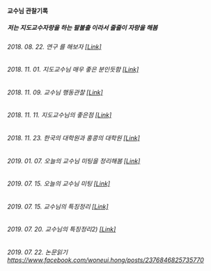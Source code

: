 #### 교수님 관찰기록

##### 저는 지도교수자랑을 하는 팔불출 이라서 줄줄이 자랑을 해봄

###### 2018. 08. 22. 연구 를 해보자 [[Link]](https://learning-engineer.tistory.com/4)
###### 2018. 11. 01. 지도교수님 매우 좋은 분인듯함 [[Link]](https://www.facebook.com/woneui.hong/posts/1971988089554981)
###### 2018. 11. 09. 교수님 행동관찰 [[Link]](https://www.facebook.com/woneui.hong/posts/1983694491717674)
###### 2018. 11. 11. 지도교수님의 좋은점 [[Link]](https://www.facebook.com/woneui.hong/posts/1985700898183700)
###### 2018. 11. 23. 한국의 대학원과 홍콩의 대학원 [[Link]](https://www.facebook.com/woneui.hong/posts/2002104766543313)
###### 2019. 01. 07. 오늘의 교수님 미팅을 정리해봄 [[Link]](https://www.facebook.com/woneui.hong/posts/2065637566856699)
###### 2019. 07. 15. 오늘의 교수님 미팅 [[Link]](https://www.facebook.com/photo.php?fbid=2364175387002914)
###### 2019. 07. 15. 교수님의 특징정리 [[Link]](https://www.facebook.com/woneui.hong/posts/2364263250327461)
###### 2019. 07. 20. 교수님의 특징정리2) [[Link]](https://www.facebook.com/photo.php?fbid=2373374869416299&set=a.368554873231652)
###### 2019. 07. 22. 논문읽기 https://www.facebook.com/woneui.hong/posts/2376846825735770
